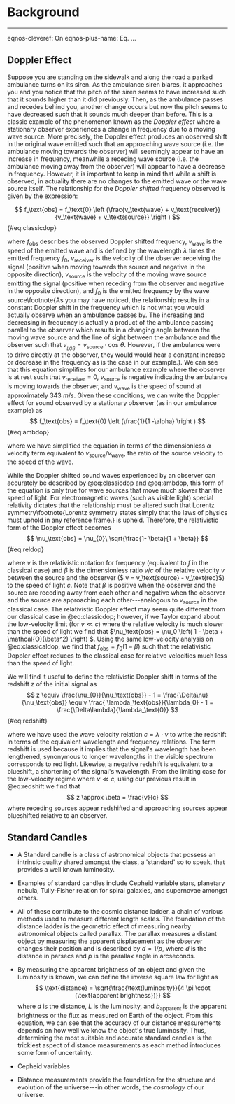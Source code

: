 # Background

---
eqnos-cleveref: On
eqnos-plus-name: Eq.
...

## Doppler Effect

Suppose you are standing on the sidewalk and along the road a parked ambulance turns on its siren. As the ambulance siren blares, it approaches you and you notice that the pitch of the siren seems to have increased such that it sounds higher than it did previously. Then, as the ambulance passes and recedes behind you, another change occurs but now the pitch seems to have decreased such that it sounds much deeper than before. This is a classic example of the phenomenon known as the _Doppler effect_ where a stationary observer experiences a change in frequency due to a moving wave source.  More precisely, the Doppler effect produces an observed shift in the original wave emitted such that an approaching wave source (i.e. the ambulance moving towards the observer) will seemingly appear to have an increase in frequency, meanwhile a receding wave source (i.e. the ambulance moving away from the observer) will appear to have a decrease in frequency. However, it is important to keep in mind that while a shift is observed, in actuality there are no changes to the emitted wave or the wave source itself. The relationship for the _Doppler shifted_ frequency observed is given by the expression:

$$
f_\text{obs} = f_\text{0} \left (\frac{v_\text{wave} + v_\text{receiver}}{v_\text{wave} + v_\text{source}}  \right )
$$
{#eq:classicdop}

where $f_\text{obs}$ describes the observed Doppler shifted frequency, $v_\text{wave}$ is  the speed of the emitted wave and is defined by the wavelength $\lambda$ times the emitted frequency $f_0$, $v_\text{receiver}$ is the velocity of the observer receiving the signal (positive when moving towards the source and negative in the opposite direction), $v_\text{source}$ is the velocity of the moving wave source emitting the signal (positive when receding from the observer and negative in the opposite direction), and $f_\text{0}$ is the emitted frequency by the wave source\footnote{As you may have noticed, the relationship results in a constant Doppler shift in the frequency which is not what you would actually observe when an ambulance passes by. The increasing and decreasing in frequency is actually a product of the ambulance passing parallel to the observer which results in a changing angle between the moving wave source and the line of sight between the ambulance and the observer such that $v_{_{LOS}} = v_\text{source} \cdot \text{cos}\ \theta$. However, if the ambulance were to drive directly at the observer, they would would hear a constant increase or decrease in the frequency as is the case in our example.}. We can see that this equation simplifies for our ambulance example where the observer is at rest such that $v_\text{receiver} = 0$, $v_\text{source}$ is negative indicating the ambulance is moving towards the observer, and $v_\text{wave}$ is the speed of sound at approximately 343 $\si{m/s}$. Given these conditions, we can write the Doppler effect for sound observed by a stationary observer (as in our ambulance example) as
$$
f_\text{obs} = f_\text{0} \left (\frac{1}{1 -\alpha}  \right )
$$
{#eq:ambdop}

where we have simplified the equation in terms of the dimensionless $\alpha$ velocity term equivalent to $v_\text{source} / v_\text{wave}$, the ratio of the source velocity to the speed of the wave.

While the Doppler shifted sound waves experienced by an observer can accurately be described by @eq:classicdop and @eq:ambdop, this form of the equation is only true for wave sources that move much slower than the speed of light. For electromagnetic waves (such as visible light) special relativity dictates that the relationship must be altered such that Lorentz symmetry\footnote{Lorentz symmetry states simply that the laws of physics must uphold in any reference frame.} is upheld. Therefore, the relativistic form of the Doppler effect becomes
$$
\nu_\text{obs} = \nu_{0}\ \sqrt{\frac{1- \beta}{1 + \beta}}
$$
{#eq:reldop}

where $\nu$ is the relativistic notation for frequency (equivalent to $f$ in the classical case) and $\beta$ is the dimensionless ratio $v/c$ of the relative velocity $v$ between the source and the observer ($ v = v_\text{source} - v_\text{rec}$) to the speed of light $c$. Note that $\beta$ is positive when the observer and the source are receding away from each other and negative when the observer and the source are approaching each other---analogous to $v_\text{source}$ in the classical case. The relativistic Doppler effect may seem quite different from our classical case in @eq:classicdop; however, if we Taylor expand about the low-velocity limit (for $v \ll c$) where the relative velocity is much slower than the speed of light we find that $\nu_\text{obs} = \nu_0 \left( 1 - \beta +  \mathcal{O}(\beta^2) \right) $. Using the same low-velocity analysis on @eq:classicaldop, we find that $f_\text{obs} = f_0 \left( 1 - \beta \right)$ such that the relativistic Doppler effect reduces to the classical case for relative velocities much less than the speed of light.

We will find it useful to define the relativistic Doppler shift in terms of the redshift $z$ of the initial signal as
$$
z \equiv \frac{\nu_{0}}{\nu_\text{obs}} - 1 = \frac{\Delta\nu}{\nu_\text{obs}} \equiv \frac{ \lambda_\text{obs}}{\lambda_0} - 1 =  \frac{\Delta\lambda}{\lambda_\text{0}}
$$
{#eq:redshift}

where we have used the wave velocity relation $c = \lambda \cdot \nu$ to write the redshift in terms of the equivalent wavelength and frequency relations. The term redshift is used because it implies that the signal's wavelength has been lengthened, synonymous to longer wavelengths in the visible spectrum corresponds to red light. Likewise, a negative redshift is equivalent to a blueshift, a shortening of the signal's wavelength. From the limiting case for the low-velocity regime where $v \ll c$, using our previous result in @eq:redshift we find that
$$
z \approx \beta = \frac{v}{c}
$$
where receding sources appear redshifted and approaching sources appear blueshifted relative to an observer.

## Standard Candles

- A Standard candle is a class of astronomical objects that possess an intrinsic quality shared amongst the class, a 'standard' so to speak, that provides a well known luminosity.

- Examples of standard candles include Cepheid variable stars, planetary nebula, Tully-Fisher relation for spiral galaxies, and supernovae amongst others.

- All of these contribute to the cosmic distance ladder, a chain of various methods used to measure different length scales. The foundation of the distance ladder is the geometric effect of measuring nearby astronomical objects called parallax. The parallax measures a distant object by measuring the apparent displacement as the observer changes their position and is described by $d = 1 / p$, where $d$ is the distance in parsecs and $p$ is the parallax angle in arcseconds. 

- By measuring the apparent brightness of an object and given the luminosity is known, we can define the inverse square law for light as
  $$
  \text{distance} = \sqrt{\frac{\text{luminosity}}{4 \pi \cdot (\text{apparent brightness})}}
  $$
  where $d$ is the distance, $L$ is the luminosity, and $b_\text{apparent}$ is the apparent brightness or the flux as measured on Earth of the object. From this equation, we can see that the accuracy of our distance measurements depends on how well we know the object's true luminosity. Thus, determining the most suitable and accurate standard candles is the trickiest aspect of distance measurements as each method introduces some form of uncertainty.

- Cepheid variables 

- Distance measurements provide the foundation for the structure and evolution of the universe---in other words, the _cosmology_ of our universe.

